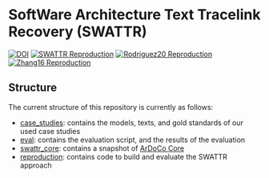 # SoftWare Architecture Text Tracelink Recovery (SWATTR)
[![DOI](https://zenodo.org/badge/359732572.svg)](https://zenodo.org/badge/latestdoi/359732572)
[![SWATTR Reproduction](https://github.com/ArDoCo/SWATTR/actions/workflows/reproduction.yml/badge.svg)](https://github.com/ArDoCo/SWATTR/actions/workflows/reproduction.yml)
[![Rodriguez20 Reproduction](https://github.com/ArDoCo/SWATTR/actions/workflows/reproduction-rodriguez.yml/badge.svg)](https://github.com/ArDoCo/SWATTR/actions/workflows/reproduction-rodriguez.yml)
[![Zhang16 Reproduction](https://github.com/ArDoCo/SWATTR/actions/workflows/reproduction-zhang.yml/badge.svg)](https://github.com/ArDoCo/SWATTR/actions/workflows/reproduction-zhang.yml)

## Structure
The current structure of this repository is currently as follows:
* [case_studies](case_studies): contains the models, texts, and gold standards of our used case studies
* [eval](eval): contains the evaluation script, and the results of the evaluation
* [swattr_core](swattr_core): contains a snapshot of [ArDoCo Core](https://github.com/ArDoCo/Core)
* [reproduction](reproduction): contains code to build and evaluate the SWATTR approach

